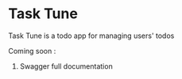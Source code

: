 # Task Tune 

Task Tune is a todo app for managing users' todos

Coming soon : 
1. Swagger full documentation

